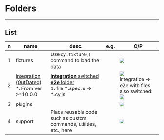 # Folders

---

## List
|n|name|desc.|e.g.|O/P|
|-|----|-----|----|---|
|1|fixtures|Use `cy.fixture()` command to load the data||<img src="https://i.imgur.com/vF3Go2v.png">|
|2|<ins>integration (OutDated)</ins><br/>*. From ver >=10.0.0|<ins>**integration** switched **e2e** folder</ins><br/>1. file *.spec.js -> *.cy.js||<img src="https://i.imgur.com/nODIlYq.png"><br/>integration -> e2e with files also switched:<br/><img src="https://i.imgur.com/3aVt8Zf.png">|
|3|plugins|||<img src="https://i.imgur.com/jUSsdSz.png">|
|4|support|Place reusable code such as custom commands, utilities, etc., here||<img src="https://i.imgur.com/M5cGPyO.png">|
